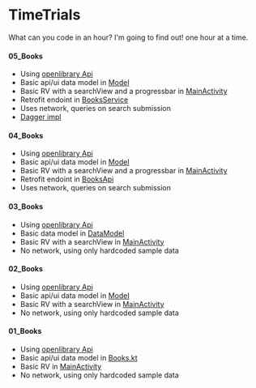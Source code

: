 # TimeTrials
What can you code in an hour? I'm going to find out! one hour at a time.

#### 05_Books

* Using [openlibrary Api](https://openlibrary.org/dev/docs/api/books)
* Basic api/ui data model in [Model](../master/05_Books/app/src/main/java/friendlyrobot/nyc/timetrials/Model.kt)
* Basic RV with a searchView and a progressbar in [MainActivity](../master/05_Books/app/src/main/java/friendlyrobot/nyc/timetrials/MainActivity.kt)
* Retrofit endoint in [BooksService](master/05_Books/app/src/main/java/friendlyrobot/nyc/timetrials/BooksService.kt)
* Uses network, queries on search submission
* [Dagger impl](../master/05_Books/app/src/main/java/friendlyrobot/nyc/timetrials/di)

#### 04_Books

* Using [openlibrary Api](https://openlibrary.org/dev/docs/api/books)
* Basic api/ui data model in [Model](../master/04_Books/app/src/main/java/friendlyrobot/nyc/timetrials/Model.kt)
* Basic RV with a searchView and a progressbar in [MainActivity](../master/04_Books/app/src/main/java/friendlyrobot/nyc/timetrials/MainActivity.kt)
* Retrofit endoint in [BooksApi](master/04_Books/app/src/main/java/friendlyrobot/nyc/timetrials/BooksApi.kt)
* Uses network, queries on search submission

#### 03_Books

* Using [openlibrary Api](https://openlibrary.org/dev/docs/api/books)
* Basic data model in [DataModel](../master/03_Books/app/src/main/java/friendlyrobot/nyc/timetrials/DataModel.kt)
* Basic RV with a searchView in [MainActivity](../master/03_Books/app/src/main/java/friendlyrobot/nyc/timetrials/MainActivity.kt)
* No network, using only hardcoded sample data


#### 02_Books

* Using [openlibrary Api](https://openlibrary.org/dev/docs/api/books)
* Basic api/ui data model in [Model](../master/02_Books/app/src/main/java/friendlyrobot/nyc/timetrials/Model.kt)
* Basic RV with a searchView in [MainActivity](../master/02_Books/app/src/main/java/friendlyrobot/nyc/timetrials/MainActivity.kt)
* No network, using only hardcoded sample data

#### 01_Books

* Using [openlibrary Api](https://openlibrary.org/dev/docs/api/books)
* Basic api/ui data model in [Books.kt](../master/01_Books/app/src/main/java/friendlyrobot/nyc/timetrials/Books.kt)
* Basic RV in [MainActivity](../master/01_Books/app/src/main/java/friendlyrobot/nyc/timetrials/MainActivity.kt)
* No network, using only hardcoded sample data
